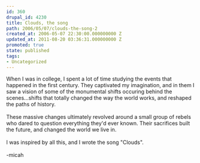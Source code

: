 ```yaml
---
id: 360
drupal_id: 4230
title: Clouds, the song
path: 2006/05/07/clouds-the-song-2
created_at: 2006-05-07 22:30:00.000000000 Z
updated_at: 2011-08-20 03:36:31.000000000 Z
promoted: true
state: published
tags:
- Uncategorized
---
```

When I was in college, I spent a lot of time studying the events that happened in the first century. They captivated my imagination, and in them I saw a vision of some of the monumental shifts occuring behind the scenes...shifts that totally changed the way the world works, and reshaped the paths of history.<br /><br />These massive changes ultimately revolved around a small group of rebels who dared to question everything they'd ever known. Their sacrifices built the future, and changed the world we live in.<br /><br />I was inspired by all this, and I wrote the song "Clouds".<br /><br />-micah

